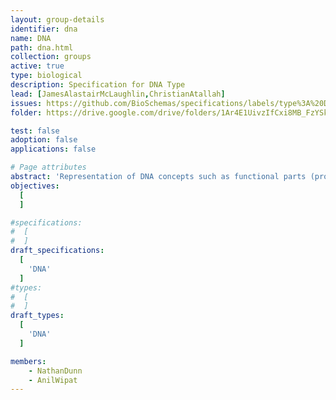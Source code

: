 ```yaml
---
layout: group-details
identifier: dna
name: DNA
path: dna.html
collection: groups
active: true
type: biological
description: Specification for DNA Type
lead: [JamesAlastairMcLaughlin,ChristianAtallah]
issues: https://github.com/BioSchemas/specifications/labels/type%3A%20DNA
folder: https://drive.google.com/drive/folders/1Ar4E1UivzIfCxi8MB_FzYSkEO_EUbe8e

test: false
adoption: false
applications: false

# Page attributes
abstract: 'Representation of DNA concepts such as functional parts (promoters, RBS, terminators, etc), genomic features, and structure (chromosomes, plasmids, etc.)'
objectives:
  [
  ]

#specifications:
#  [
#  ]
draft_specifications:
  [
    'DNA'
  ]
#types:
#  [
#  ]
draft_types:
  [
    'DNA'
  ]

members:
    - NathanDunn
    - AnilWipat
---
```

